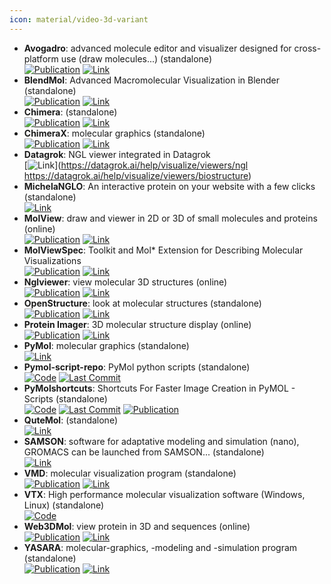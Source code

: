```yaml
---
icon: material/video-3d-variant
---
```


- **Avogadro**: advanced molecule editor and visualizer designed for cross-platform use (draw molecules...) (standalone)  
	[![Publication](https://img.shields.io/badge/Publication-Citations:6877-blue?style=for-the-badge&logo=bookstack)](https://doi.org/10.1186/1758-2946-4-17) [![Link](https://img.shields.io/badge/Link-online-brightgreen?style=for-the-badge&logo=cachet&logoColor=65FF8F)](https://avogadro.cc/) 
- **BlendMol**: Advanced Macromolecular Visualization in Blender (standalone)  
	[![Publication](https://img.shields.io/badge/Publication-Citations:30-blue?style=for-the-badge&logo=bookstack)](https://doi.org/10.1093/bioinformatics/bty968) [![Link](https://img.shields.io/badge/Link-online-brightgreen?style=for-the-badge&logo=cachet&logoColor=65FF8F)](http://durrantlab.com/blendmol/) 
- **Chimera**: (standalone)  
	[![Publication](https://img.shields.io/badge/Publication-Citations:38186-blue?style=for-the-badge&logo=bookstack)](https://doi.org/10.1002/jcc.20084) [![Link](https://img.shields.io/badge/Link-online-brightgreen?style=for-the-badge&logo=cachet&logoColor=65FF8F)](https://www.cgl.ucsf.edu/chimera/) 
- **ChimeraX**: molecular graphics (standalone)  
	[![Publication](https://img.shields.io/badge/Publication-Citations:4115-blue?style=for-the-badge&logo=bookstack)](https://doi.org/10.1002/pro.3235) [![Link](https://img.shields.io/badge/Link-online-brightgreen?style=for-the-badge&logo=cachet&logoColor=65FF8F)](https://www.cgl.ucsf.edu/chimerax/) 
- **Datagrok**: NGL viewer integrated in Datagrok  
	[![Link](https://img.shields.io/badge/Link-offline-red?style=for-the-badge&logo=xamarin&logoColor=red)](https://datagrok.ai/help/visualize/viewers/ngl
https://datagrok.ai/help/visualize/viewers/biostructure) 
- **MichelaNGLO**: An interactive protein on your website with a few clicks (standalone)  
	[![Link](https://img.shields.io/badge/Link-online-brightgreen?style=for-the-badge&logo=cachet&logoColor=65FF8F)](https://michelanglo.sgc.ox.ac.uk/) 
- **MolView**: draw and viewer in 2D or 3D of small molecules and proteins (online)  
	[![Publication](https://img.shields.io/badge/Publication-Citations:86-blue?style=for-the-badge&logo=bookstack)](https://doi.org/10.1016/0263-7855(94)00019-O) [![Link](https://img.shields.io/badge/Link-online-brightgreen?style=for-the-badge&logo=cachet&logoColor=65FF8F)](http://molview.org/) 
- **MolViewSpec**: Toolkit and Mol* Extension for Describing Molecular Visualizations  
	[![Publication](https://img.shields.io/badge/Publication-Citations:2-blue?style=for-the-badge&logo=bookstack)](https://doi.org/10.1002/cpz1.1099) [![Link](https://img.shields.io/badge/Link-online-brightgreen?style=for-the-badge&logo=cachet&logoColor=65FF8F)](https://molstar.org/mol-view-spec/) 
- **Nglviewer**: view molecular 3D structures (online)  
	[![Publication](https://img.shields.io/badge/Publication-Citations:0-blue?style=for-the-badge&logo=bookstack)](https://doi.org/10.1093/nar/gk) [![Link](https://img.shields.io/badge/Link-online-brightgreen?style=for-the-badge&logo=cachet&logoColor=65FF8F)](http://nglviewer.org/ngl/) 
- **OpenStructure**: look at molecular structures (standalone)  
	[![Publication](https://img.shields.io/badge/Publication-Citations:98-blue?style=for-the-badge&logo=bookstack)](https://doi.org/10.1107%2FS0907444913007051) [![Link](https://img.shields.io/badge/Link-online-brightgreen?style=for-the-badge&logo=cachet&logoColor=65FF8F)](http://www.openstructure.org/) 
- **Protein Imager**: 3D molecular structure display (online)  
	[![Publication](https://img.shields.io/badge/Publication-Citations:162-blue?style=for-the-badge&logo=bookstack)](https://doi.org/10.1093/bioinformatics/btaa009) [![Link](https://img.shields.io/badge/Link-online-brightgreen?style=for-the-badge&logo=cachet&logoColor=65FF8F)](https://3dproteinimaging.com/protein-imager/) 
- **PyMol**: molecular graphics (standalone)  
	[![Link](https://img.shields.io/badge/Link-online-brightgreen?style=for-the-badge&logo=cachet&logoColor=65FF8F)](https://www.pymol.org/) 
- **Pymol-script-repo**: PyMol python scripts (standalone)  
		[![Code](https://img.shields.io/github/stars/Pymol-Scripts/Pymol-script-repo?style=for-the-badge&logo=github)](https://github.com/Pymol-Scripts/Pymol-script-repo) [![Last Commit](https://img.shields.io/github/last-commit/Pymol-Scripts/Pymol-script-repo?style=for-the-badge&logo=github)](https://github.com/Pymol-Scripts/Pymol-script-repo) 
- **PyMolshortcuts**: Shortcuts For Faster Image Creation in PyMOL - Scripts (standalone)  
		[![Code](https://img.shields.io/github/stars/MooersLab/pymolshortcuts?style=for-the-badge&logo=github)](https://github.com/MooersLab/pymolshortcuts) [![Last Commit](https://img.shields.io/github/last-commit/MooersLab/pymolshortcuts?style=for-the-badge&logo=github)](https://github.com/MooersLab/pymolshortcuts) [![Publication](https://img.shields.io/badge/Publication-Citations:110-blue?style=for-the-badge&logo=bookstack)](https://doi.org/10.1002/pro.3781) 
- **QuteMol**: (standalone)  
	[![Link](https://img.shields.io/badge/Link-online-brightgreen?style=for-the-badge&logo=cachet&logoColor=65FF8F)](http://qutemol.sourceforge.net/) 
- **SAMSON**: software for adaptative modeling and simulation (nano), GROMACS can be launched from SAMSON... (standalone)  
	[![Link](https://img.shields.io/badge/Link-online-brightgreen?style=for-the-badge&logo=cachet&logoColor=65FF8F)](https://www.samson-connect.net/app/main?execution=e1s1) 
- **VMD**: molecular visualization program (standalone)  
	[![Publication](https://img.shields.io/badge/Publication-Citations:50291-blue?style=for-the-badge&logo=bookstack)](https://doi.org/10.1016/0263-7855(96)00018-5) [![Link](https://img.shields.io/badge/Link-online-brightgreen?style=for-the-badge&logo=cachet&logoColor=65FF8F)](http://www.ks.uiuc.edu/Research/vmd/) 
- **VTX**: High performance molecular visualization software (Windows, Linux) (standalone)  
	[![Code](https://img.shields.io/badge/Code-Repository-blue?style=for-the-badge)](https://gitlab.com/VTX_mol/VTX) 
- **Web3DMol**: view protein in 3D and sequences (online)  
	[![Publication](https://img.shields.io/badge/Publication-Citations:21-blue?style=for-the-badge&logo=bookstack)](https://doi.org/10.1093/nar/gkx383) [![Link](https://img.shields.io/badge/Link-offline-red?style=for-the-badge&logo=xamarin&logoColor=red)](http://web3dmol.net/) 
- **YASARA**: molecular-graphics, -modeling and -simulation program (standalone)  
	[![Publication](https://img.shields.io/badge/Publication-Citations:362-blue?style=for-the-badge&logo=bookstack)](https://doi.org/10.1007/978-1-4939-7366-8_4) [![Link](https://img.shields.io/badge/Link-online-brightgreen?style=for-the-badge&logo=cachet&logoColor=65FF8F)](http://www.yasara.org/) 
